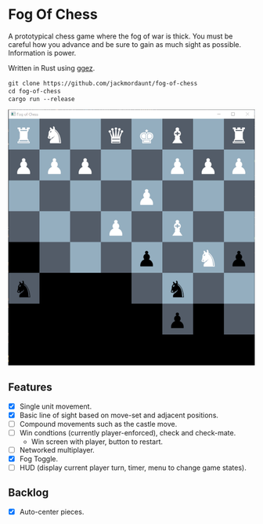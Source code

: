 # Fog Of Chess

A prototypical chess game where the fog of war is thick.
You must be careful how you advance and be sure to gain as much sight as possible.
Information is power.

Written in Rust using [ggez](https://github.com/ggez/ggez).

```
git clone https://github.com/jackmordaunt/fog-of-chess
cd fog-of-chess
cargo run --release
```

![fog of chess](doc/fog_of_chess.png)

## Features

- [x] Single unit movement.
- [x] Basic line of sight based on move-set and adjacent positions.
- [ ] Compound movements such as the castle move.
- [ ] Win condtions (currently player-enforced), check and check-mate.
    - Win screen with player, button to restart.
- [ ] Networked multiplayer.
- [x] Fog Toggle.
- [ ] HUD (display current player turn, timer, menu to change game states).

## Backlog

- [x] Auto-center pieces.
